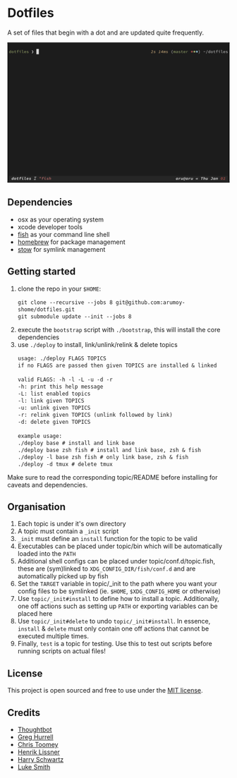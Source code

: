 # Dotfiles #

A set of files that begin with a dot and are updated quite frequently.

![](images/banner.png)

## Dependencies ##

- osx as your operating system
- xcode developer tools
- [fish](http://fishshell.com/) as your command line shell
- [homebrew](https://brew.sh/) for package management
- [stow](https://gnu.org/software/stow) for symlink management

## Getting started ##

1. clone the repo in your `$HOME`:
	```
	git clone --recursive --jobs 8 git@github.com:arumoy-shome/dotfiles.git
	git submodule update --init --jobs 8
	```
1. execute the `bootstrap` script with `./bootstrap`, this will install the core dependencies
2. use `./deploy` to install, link/unlink/relink & delete topics
	```
    usage: ./deploy FLAGS TOPICS
    if no FLAGS are passed then given TOPICS are installed & linked

    valid FLAGS: -h -l -L -u -d -r
    -h: print this help message
    -L: list enabled topics
    -l: link given TOPICS
    -u: unlink given TOPICS
    -r: relink given TOPICS (unlink followed by link)
    -d: delete given TOPICS

    example usage:
    ./deploy base # install and link base
    ./deploy base zsh fish # install and link base, zsh & fish
    ./deploy -l base zsh fish # only link base, zsh & fish
    ./deploy -d tmux # delete tmux
	```
Make sure to read the corresponding topic/README before installing for caveats and dependencies.

## Organisation ##

1. Each topic is under it's own directory
2. A topic must contain a `_init` script
3. `_init` must define an `install` function for the topic to be valid
4. Executables can be placed under topic/bin which will be automatically loaded into the `PATH`
5. Additional shell configs can be placed under topic/conf.d/topic.fish, these are (sym)linked to `XDG_CONFIG_DIR/fish/conf.d` and are automatically picked up by fish
6. Set the `TARGET` variable in topic/\_init to the path where you want your config files to be symlinked (ie. `$HOME`, `$XDG_CONFIG_HOME` or otherwise)
6. Use `topic/_init#install` to define how to install a topic. Additionally, one off actions such as setting up `PATH` or exporting variables can be placed here
9. Use `topic/_init#delete` to undo `topic/_init#install`. In essence, `install` & `delete` must only contain one off actions that cannot be executed multiple times.
10. Finally, `test` is a topic for testing. Use this to test out scripts before running scripts on actual files!

## License ##

This project is open sourced and free to use under the [MIT license](LICENSE.md).

## Credits ##

* [Thoughtbot](https://github.com/thoughtbot/dotfiles)
* [Greg Hurrell](https://github.com/wincent/wincent)
* [Chris Toomey](https://github.com/christoomey/dotfiles)
* [Henrik Lissner](https://github.com/hlissner/dotfiles)
* [Harry Schwartz](https://github.com/hrs/dotfiles)
* [Luke Smith](https://github.com/LukeSmithxyz/mutt-wizard)
